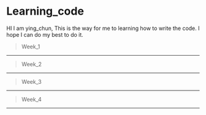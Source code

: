 # Learning_code

HI I am ying_chun, This is the way for me to learning how to write the code. I hope I can do my best to do it.

>Week_1
------
>Week_2
------
>Week_3
------
>Week_4
------
